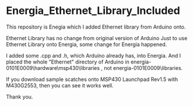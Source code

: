 Energia_Ethernet_Library_Included
=================================
This repository is Enegia which I added Ethernet library from Arduino onto.

Ethernet Library has no change from original version of Arduino
Just to use Ethernet Library onto Energia, some change for Energia happened.

I added some .cpp and .h, which Arduino already has, into Energia.
And I placed the whole "Ethernet" directory of Arduino in energia-0101E0009\hardware\msp430\libraries
, not energia-0101E0009\libraries.

If you download sample scatches onto MSP430 Launchpad Rev1.5 with M430G2553, then you can see it works well.

Thank you.
